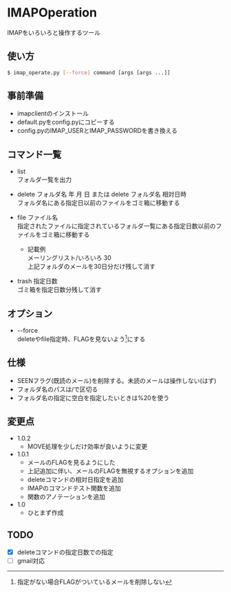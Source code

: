 # IMAPOperation
IMAPをいろいろと操作するツール

## 使い方
```bash
$ imap_operate.py [--force] command [args [args ...]]
```

## 事前準備
* imapclientのインストール
* default.pyをconfig.pyにコピーする
* config.pyのIMAP_USERとIMAP_PASSWORDを書き換える

## コマンド一覧
* list  
フォルダ一覧を出力

* delete フォルダ名 年 月 日 または delete フォルダ名 相対日時  
フォルダ名にある指定日以前のファイルをゴミ箱に移動する

* file ファイル名  
指定されたファイルに指定されているフォルダ一覧にある指定日数以前のファイルをゴミ箱に移動する
    * 記載例  
    メーリングリスト/いろいろ 30  
    上記フォルダのメールを30日分だけ残して消す

* trash 指定日数  
ゴミ箱を指定日数分残して消す

## オプション
* --force  
deleteやfile指定時、FLAGを見ないよう[^1]にする

[^1]: 指定がない場合FLAGがついているメールを削除しない

## 仕様
* SEENフラグ(既読のメール)を削除する。未読のメールは操作しない(はず)
* フォルダ名のパスは/で区切る
* フォルダ名の指定に空白を指定したいときは%20を使う

## 変更点
* 1.0.2
    * MOVE処理を少しだけ効率が良いように変更
* 1.0.1
    * メールのFLAGを見るようにした
    * 上記追加に伴い、メールのFLAGを無視するオプションを追加
    * deleteコマンドの相対日指定を追加
    * IMAPのコマンドテスト関数を追加
    * 関数のアノテーションを追加
* 1.0
    * ひとまず作成

## TODO
 - [x] deleteコマンドの指定日数での指定
 - [ ] gmail対応
